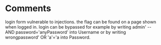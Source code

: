 # Comments
login form vulnerable to injections. the flag can be found on a page shown when logged in.
login can be bypassed for example by writing admin' -- AND password='anyPassword' into Username or by writing wrongpassword' OR 'a'='a into Password.
